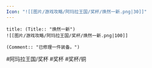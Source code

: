 ```yaml
---
Icon: "![[图片/游戏攻略/阿玛拉王国/奖杯/焕然一新.png|30]]"
---
```

```ad-common-bronze-trophy
title: (Title:: "焕然一新")
![[图片/游戏攻略/阿玛拉王国/奖杯/焕然一新.png|100]]

(Comment:: "已修理一件装备。")
```

#阿玛拉王国/奖杯 #奖杯 #奖杯/铜

